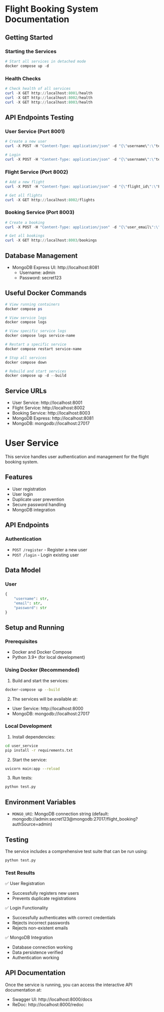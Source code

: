 # Flight Booking System Documentation

## Getting Started

### Starting the Services
```powershell
# Start all services in detached mode
docker compose up -d
```

### Health Checks
```powershell
# Check health of all services
curl -X GET http://localhost:8001/health
curl -X GET http://localhost:8002/health
curl -X GET http://localhost:8003/health
```

## API Endpoints Testing

### User Service (Port 8001)
```powershell
# Create a new user
curl -X POST -H "Content-Type: application/json" -d "{\"username\":\"testuser\",\"email\":\"test@example.com\",\"password\":\"password123\"}" http://localhost:8001/register

# Login
curl -X POST -H "Content-Type: application/json" -d "{\"username\":\"testuser\",\"email\":\"test@example.com\",\"password\":\"password123\"}" http://localhost:8001/login
```

### Flight Service (Port 8002)
```powershell
# Add a new flight
curl -X POST -H "Content-Type: application/json" -d "{\"flight_id\":\"FL101\",\"airline\":\"TestAir\",\"source\":\"NYC\",\"destination\":\"LAX\",\"departure_time\":\"2025-04-22T10:00:00\",\"arrival_time\":\"2025-04-22T13:00:00\",\"seats\":100}" http://localhost:8002/add-flight

# Get all flights
curl -X GET http://localhost:8002/flights
```

### Booking Service (Port 8003)
```powershell
# Create a booking
curl -X POST -H "Content-Type: application/json" -d "{\"user_email\":\"test@example.com\",\"flight_id\":\"FL101\",\"seats_booked\":2}" http://localhost:8003/book

# Get all bookings
curl -X GET http://localhost:8003/bookings
```

## Database Management
- MongoDB Express UI: http://localhost:8081
  - Username: admin
  - Password: secret123

## Useful Docker Commands
```powershell
# View running containers
docker compose ps

# View service logs
docker compose logs

# View specific service logs
docker compose logs service-name

# Restart a specific service
docker compose restart service-name

# Stop all services
docker compose down

# Rebuild and start services
docker compose up -d --build
```

## Service URLs
- User Service: http://localhost:8001
- Flight Service: http://localhost:8002
- Booking Service: http://localhost:8003
- MongoDB Express: http://localhost:8081
- MongoDB: mongodb://localhost:27017

# User Service

This service handles user authentication and management for the flight booking system.

## Features

- User registration
- User login
- Duplicate user prevention
- Secure password handling
- MongoDB integration

## API Endpoints

### Authentication
- `POST /register` - Register a new user
- `POST /login` - Login existing user

## Data Model

### User
```python
{
    "username": str,
    "email": str,
    "password": str
}
```

## Setup and Running

### Prerequisites
- Docker and Docker Compose
- Python 3.9+ (for local development)

### Using Docker (Recommended)

1. Build and start the services:
```bash
docker-compose up --build
```

2. The services will be available at:
- User Service: http://localhost:8000
- MongoDB: mongodb://localhost:27017

### Local Development

1. Install dependencies:
```bash
cd user_service
pip install -r requirements.txt
```

2. Start the service:
```bash
uvicorn main:app --reload
```

3. Run tests:
```bash
python test.py
```

## Environment Variables

- `MONGO_URI`: MongoDB connection string (default: mongodb://admin:secret123@mongodb:27017/flight_booking?authSource=admin)

## Testing

The service includes a comprehensive test suite that can be run using:
```bash
python test.py
```

### Test Results
✅ User Registration
- Successfully registers new users
- Prevents duplicate registrations

✅ Login Functionality
- Successfully authenticates with correct credentials
- Rejects incorrect passwords
- Rejects non-existent emails

✅ MongoDB Integration
- Database connection working
- Data persistence verified
- Authentication working

## API Documentation

Once the service is running, you can access the interactive API documentation at:
- Swagger UI: http://localhost:8000/docs
- ReDoc: http://localhost:8000/redoc